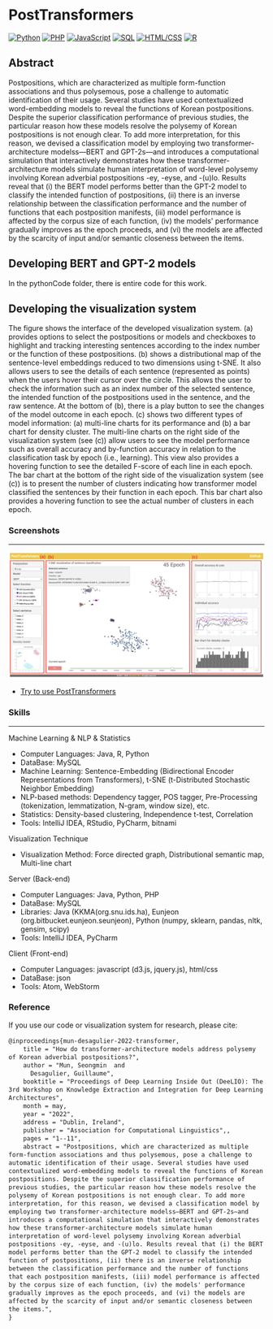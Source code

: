 # PostTransformers

<!--[![Java](https://img.shields.io/badge/Java-Used-red.svg)](https://shields.io/#/) [![Python](https://img.shields.io/badge/Python-Used-blue.svg)](https://shields.io/#/) [![PHP](https://img.shields.io/badge/PHP-Used-lightgrey.svg)](https://shields.io/#/) [![JavaScript](https://img.shields.io/badge/JavaScript-Used-brightgreen.svg)](https://shields.io/#/) [![SQL](https://img.shields.io/badge/SQL-Used-9cf.svg)](https://shields.io/#/) [![HTML/CSS](https://img.shields.io/badge/HTML%2FCSS-Used-yellow.svg)](https://shields.io/#/) [![R](https://img.shields.io/badge/R-Used-blueviolet.svg)](https://shields.io/#/)-->
[![Python](https://img.shields.io/badge/Python-Used-blue.svg)](https://shields.io/#/) [![PHP](https://img.shields.io/badge/PHP-Used-lightgrey.svg)](https://shields.io/#/) [![JavaScript](https://img.shields.io/badge/JavaScript-Used-brightgreen.svg)](https://shields.io/#/) [![SQL](https://img.shields.io/badge/SQL-Used-9cf.svg)](https://shields.io/#/) [![HTML/CSS](https://img.shields.io/badge/HTML%2FCSS-Used-yellow.svg)](https://shields.io/#/) [![R](https://img.shields.io/badge/R-Used-blueviolet.svg)](https://shields.io/#/)

## Abstract
Postpositions, which are characterized as multiple form-function associations and thus polysemous, pose a challenge to automatic identification of their usage. Several studies have used contextualized word-embedding models to reveal the functions of Korean postpositions. Despite the superior classification performance of previous studies, the particular reason how these models resolve the polysemy of Korean postpositions is not enough clear. To add more interpretation, for this reason, we devised a classification model by employing two transformer-architecture modelss—BERT and GPT-2s—and introduces a computational simulation that interactively demonstrates how these transformer-architecture models simulate human interpretation of word-level polysemy involving Korean adverbial postpositions -ey, -eyse, and -(u)lo. Results reveal that (i) the BERT model performs better than the GPT-2 model to classify the intended function of postpositions, (ii) there is an inverse relationship between the classification performance and the number of functions that each postposition manifests, (iii) model performance is affected by the corpus size of each function, (iv) the models' performance gradually improves as the epoch proceeds, and (vi) the models are affected by the scarcity of input and/or semantic closeness between the items.

## Developing BERT and GPT-2 models
In the pythonCode folder, there is entire code for this work.

## Developing the visualization system
The figure shows the interface of the developed visualization system. (a) provides options to select the postpositions or models and checkboxes to highlight and tracking interesting sentences according to the index number or the function of these postpositions. (b) shows a distributional map of the sentence-level embeddings reduced to two dimensions using t-SNE. It also allows users to see the details of each sentence (represented as points) when the users hover their cursor over the circle. This allows the user to check the information such as an index number of the selected sentence, the intended function of the postpositions used in the sentence, and the raw sentence. At the bottom of (b), there is a play button to see the changes of the model outcome in each epoch. (c) shows two different types of model information: (a) multi-line charts for its performance and (b) a bar chart for density cluster. The multi-line charts on the right side of the visualization system (see (c)) allow users to see the model performance such as overall accuracy and by-function accuracy in relation to the classification task by epoch (i.e., learning). This view also provides a hovering function to see the detailed F-score of each line in each epoch. The bar chart at the bottom of the right side of the visualization system (see (c)) is to present the number of clusters indicating how transformer model classified the sentences by their function in each epoch. This bar chart also provides a hovering function to see the actual number of clusters in each epoch.

### Screenshots
-----------
<div>
  <a target="_blank" rel="noopener noreferrer" href="https://seongmin-mun.github.io/VisualSystem/Major/PostTransformers/index.html"><img src="./images/PostTransformers.png" style="max-width:100%;"></a>
</div>

- [Try to use PostTransformers](https://seongmin-mun.github.io/VisualSystem/Major/PostTransformers/index.html)

### Skills
-------
Machine Learning & NLP & Statistics

- Computer Languages: Java, R, Python
- DataBase: MySQL
- Machine Learning: Sentence-Embedding (Bidirectional Encoder Representations from Transformers), t-SNE (t-Distributed Stochastic Neighbor Embedding)
- NLP-based methods: Dependency tagger, POS tagger, Pre-Processing (tokenization, lemmatization, N-gram, window size), etc.
- Statistics: Density-based clustering, Independence t-test, Correlation
- Tools: IntelliJ IDEA, RStudio, PyCharm, bitnami

Visualization Technique

- Visualization Method: Force directed graph, Distributional semantic map, Multi-line chart

Server (Back-end)

- Computer Languages: Java, Python, PHP
- DataBase: MySQL
- Libraries: Java (KKMA(org.snu.ids.ha), Eunjeon (org.bitbucket.eunjeon.seunjeon), Python (numpy, sklearn, pandas, nltk, gensim, scipy)
- Tools: IntelliJ IDEA, PyCharm

Client (Front-end)

- Computer Languages: javascript (d3.js, jquery.js), html/css
- DataBase: json
- Tools: Atom, WebStorm

### Reference
If you use our code or visualization system for research, please cite:
```
@inproceedings{mun-desagulier-2022-transformer,
    title = "How do transformer-architecture models address polysemy of Korean adverbial postpositions?",
    author = "Mun, Seongmin  and
      Desagulier, Guillaume",
    booktitle = "Proceedings of Deep Learning Inside Out (DeeLIO): The 3rd Workshop on Knowledge Extraction and Integration for Deep Learning Architectures",
    month = may,
    year = "2022",
    address = "Dublin, Ireland",
    publisher = "Association for Computational Linguistics",,
    pages = "1--11",
    abstract = "Postpositions, which are characterized as multiple form-function associations and thus polysemous, pose a challenge to automatic identification of their usage. Several studies have used contextualized word-embedding models to reveal the functions of Korean postpositions. Despite the superior classification performance of previous studies, the particular reason how these models resolve the polysemy of Korean postpositions is not enough clear. To add more interpretation, for this reason, we devised a classification model by employing two transformer-architecture modelss—BERT and GPT-2s—and introduces a computational simulation that interactively demonstrates how these transformer-architecture models simulate human interpretation of word-level polysemy involving Korean adverbial postpositions -ey, -eyse, and -(u)lo. Results reveal that (i) the BERT model performs better than the GPT-2 model to classify the intended function of postpositions, (ii) there is an inverse relationship between the classification performance and the number of functions that each postposition manifests, (iii) model performance is affected by the corpus size of each function, (iv) the models' performance gradually improves as the epoch proceeds, and (vi) the models are affected by the scarcity of input and/or semantic closeness between the items.",
}
```
